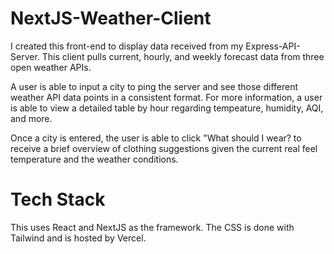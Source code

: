 # NextJS-Weather-Client
I created this front-end to display data received from my Express-API-Server. This client pulls current, hourly, and weekly forecast data from three open weather APIs.

A user is able to input a city to ping the server and see those different weather API data points in a consistent format. For more information, a user is able to view a detailed table by hour regarding tempeature, humidity, AQI, and more.

Once a city is entered, the user is able to click "What should I wear? to receive a brief overview of clothing suggestions given the current real feel temperature and the weather conditions.

# Tech Stack
This uses React and NextJS as the framework. The CSS is done with Tailwind and is hosted by Vercel. 
